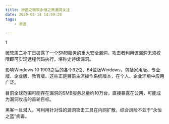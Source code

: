 ```yaml
---
title: 渗透之微软永恒之黑漏洞关注
date: 2020-03-14 14:59:28
tags:
	- 渗透

---
```


1

微软周二补丁日披露了一个SMB服务的重大安全漏洞，攻击者利用该漏洞无须权限即可实现远程代码执行，堪称史诗级漏洞。

影响Windows 10 1903之后的各个32位、64位版Windows，包括家用版、专业版、企业版、教育版。这些正是目前主流操作系统版本，在个人、企业环境中应用广泛。

目前全球范围可能存在漏洞的SMB服务总量约10万台，直接暴露在公网，可能成为漏洞攻击的首轮目标。

黑客一旦潜入，可利用针对性的漏洞攻击工具在内网扩散，综合风险不亚于“永恒之蓝”病毒。

